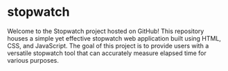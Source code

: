 # stopwatch
Welcome to the Stopwatch project hosted on GitHub! This repository houses a simple yet effective stopwatch web application built using HTML, CSS, and JavaScript. The goal of this project is to provide users with a versatile stopwatch tool that can accurately measure elapsed time for various purposes.
